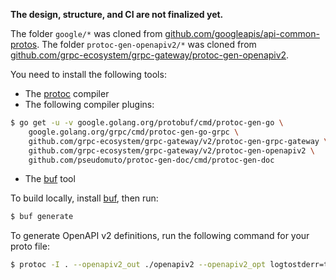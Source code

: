 **The design, structure, and CI are not finalized yet.**

The folder `google/*` was cloned from [github.com/googleapis/api-common-protos](https://github.com/googleapis/api-common-protos). The folder `protoc-gen-openapiv2/*` was cloned from [github.com/grpc-ecosystem/grpc-gateway/protoc-gen-openapiv2](https://github.com/grpc-ecosystem/grpc-gateway/tree/master/protoc-gen-openapiv2).

You need to install the following tools:

* The [protoc](https://grpc.io/docs/protoc-installation/) compiler
* The following compiler plugins:
```bash
$ go get -u -v google.golang.org/protobuf/cmd/protoc-gen-go \
    google.golang.org/grpc/cmd/protoc-gen-go-grpc \
    github.com/grpc-ecosystem/grpc-gateway/v2/protoc-gen-grpc-gateway \
    github.com/grpc-ecosystem/grpc-gateway/v2/protoc-gen-openapiv2 \
    github.com/pseudomuto/protoc-gen-doc/cmd/protoc-gen-doc
```
* The [buf](https://docs.buf.build/installation) tool

To build locally, install [buf](https://docs.buf.build/installation), then run:
```bash
$ buf generate
```

To generate OpenAPI v2 definitions, run the following command for your proto file:
```bash
$ protoc -I . --openapiv2_out ./openapiv2 --openapiv2_opt logtostderr=true svc/v1/file.proto
```
